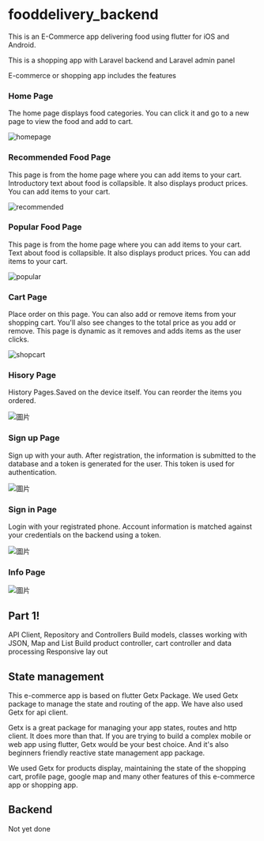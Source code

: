 # fooddelivery_backend
This is an E-Commerce app delivering food using flutter for iOS and Android.

This is a shopping app with Laravel backend and Laravel admin panel


E-commerce or shopping app includes the features

### Home Page

The home page displays food categories. You can click it and go to a new page to view the food and add to cart.

![homepage](https://user-images.githubusercontent.com/90837134/203029696-c21c834d-9667-4088-bea3-0f03ce7d95dd.png)

### Recommended Food Page

This page is from the home page where you can add items to your cart. Introductory text about food is collapsible. It also displays product prices. You can add items to your cart.

![recommended](https://user-images.githubusercontent.com/90837134/203030220-89f78c03-8574-471e-b937-6663653fe4fa.png)

### Popular Food Page

This page is from the home page where you can add items to your cart. Text about food is collapsible. It also displays product prices. You can add items to your cart.

![popular](https://user-images.githubusercontent.com/90837134/203030298-0c389ba1-85fb-4ed9-bfbf-64c30770d221.png)

### Cart Page

Place order on this page. You can also add or remove items from your shopping cart. You'll also see changes to the total price as you add or remove. This page is dynamic as it removes and adds items as the user clicks.

![shopcart](https://user-images.githubusercontent.com/90837134/203030755-3285b3a6-d472-489c-9b14-e5eec2639f8b.png)

### Hisory Page
History Pages.Saved on the device itself. You can reorder the items you ordered.

![圖片](https://user-images.githubusercontent.com/90837134/205107458-ef987532-96ab-4e82-9d42-cde48bad9c88.png)

### Sign up Page
Sign up with your auth. After registration, the information is submitted to the database and a token is generated for the user. This token is used for authentication.

![圖片](https://user-images.githubusercontent.com/90837134/205106957-98006086-c97a-4125-9045-2d13146f269e.png)

### Sign in Page
Login with your registrated phone. Account information is matched against your credentials on the backend using a token.

![圖片](https://user-images.githubusercontent.com/90837134/205107075-065e2d68-63b9-4772-92cc-bea9ec74f9a5.png)

### Info Page
![圖片](https://user-images.githubusercontent.com/90837134/205107595-09390a94-4324-4939-a236-e331908701b6.png)


## Part 1!

API Client, Repository and Controllers
Build models, classes working with JSON, Map and List
Build product controller, cart controller and data processing
Responsive lay out

## State management

This e-commerce app is based on flutter Getx Package. We used Getx package to manage the state and routing of the app. We have also used Getx for api client. 

Getx is a great package for managing your app states, routes and http client. It does more than that. If you are trying to build a complex mobile or web app using flutter, Getx would be your best choice. And it's also beginners friendly reactive state management app package.

We used Getx for products display, maintaining the state of the shopping cart, profile page, google map and many other features of this e-commerce app or shopping app.

## Backend
Not yet done

